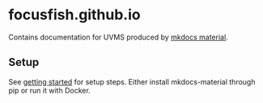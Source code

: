 # focusfish.github.io

Contains documentation for UVMS produced by [mkdocs material](https://squidfunk.github.io/mkdocs-material).

## Setup

See [getting started](https://squidfunk.github.io/mkdocs-material/getting-started/)
for setup steps. Either install mkdocs-material through pip or run it with Docker.

